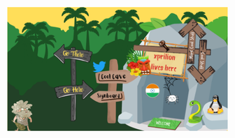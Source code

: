 <img src="image/cave.png" usemap="#image-map">

<map name="image-map">
    <area target="_blank" alt="Me" title="Me" href="https://xprilion.com" coords="33,809,223,1077" shape="rect">
    <area target="_blank" alt="Cool Places to Go #1" title="Cool Places to Go #1" href="https://www.packtpub.com/data/mobile-deep-learning-projects" coords="391,410,489,322,498,359,744,381,722,487,503,451,498,498" shape="poly">
    <area target="_self" alt="Just, here" title="Just, here" href="https://github.com/xprilion" coords="411,692,649,678,661,643,754,722,659,802,649,760,437,799" shape="poly">
    <area target="_blank" alt="Tweet, Tweet" title="Tweet, Tweet" href="https://twitter.com/xprilion" coords="794,507,67" shape="circle">
    <area target="_self" alt="Hop in!" title="Hop in!" href="https://github.com/xprilion?tab=repositories" coords="766,583,1034,543,1137,609,1035,666,779,668" shape="poly">
    <area target="_self" alt="Just hop in!" title="Just hop in!" href="https://github.com/xprilion?tab=repositories" coords="1278,961,1522,994,1460,1070,1220,1038" shape="poly">
    <area target="_blank" alt="Cool Places to Go #2" title="Cool Places to Go #2" href="https://www.packtpub.com/data/hands-on-python-deep-learning-for-web" coords="712,782,795,731,1010,731,1022,810,796,843" shape="poly">
    <area target="_blank" alt="My Country" title="My Country" href="https://en.wikipedia.org/wiki/India" coords="1266,727,62" shape="circle">
    <area target="_self" alt="Web Development" title="Web Development" href="https://github.com/xprilion?tab=repositories&amp;q=&amp;type=&amp;language=javascript" coords="1434,795,65" shape="circle">
    <area target="_self" alt="Python Wrangling" title="Python Wrangling" href="https://github.com/xprilion?tab=repositories&amp;q=&amp;type=&amp;language=python" coords="1578,812,1705,1020" shape="rect">
    <area target="_blank" alt="Leaving? Go here!" title="Leaving? Go here!" href="https://xprilion.com/blog/" coords="1580,220,1532,268,1488,224,1616,98,1731,234,1690,273,1646,231,1627,493,1563,490" shape="poly">
    <area target="_self" alt="Hopping in now!" title="Hopping in now!" href="https://github.com/xprilion?tab=repositories" coords="1680,283,1739,287,1726,554,1773,521,1812,559,1733,631,1682,676,1566,548,1612,507,1663,553" shape="poly">
    <area target="_blank" alt="My <3 OS" title="My <3 OS" href="https://elementary.io/" coords="1792,764,1839,764,1892,932,1731,931" shape="poly">
</map>
